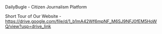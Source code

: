 DailyBugle - Citizen Journalism Platform

Short Tour of Our Website - https://drive.google.com/file/d/1_b1mA42Wf6mpNF_M6SJ9NFJ0fEM5HoWQ/view?usp=drive_link
